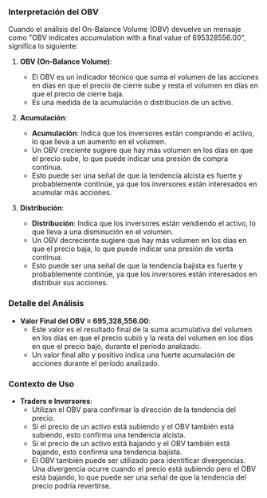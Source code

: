 ### Interpretación del OBV
Cuando el análisis del On-Balance Volume (OBV) devuelve un mensaje como "OBV indicates accumulation with a final value of 695328556.00", significa lo siguiente:

1. **OBV (On-Balance Volume)**:
   - El OBV es un indicador técnico que suma el volumen de las acciones en días en que el precio de cierre sube y resta el volumen en días en que el precio de cierre baja.
   - Es una medida de la acumulación o distribución de un activo.

2. **Acumulación**:
   - **Acumulación**: Indica que los inversores están comprando el activo, lo que lleva a un aumento en el volumen.
   - Un OBV creciente sugiere que hay más volumen en los días en que el precio sube, lo que puede indicar una presión de compra continua.
   - Esto puede ser una señal de que la tendencia alcista es fuerte y probablemente continúe, ya que los inversores están interesados en acumular más acciones.

3. **Distribución**:
   - **Distribución**: Indica que los inversores están vendiendo el activo, lo que lleva a una disminución en el volumen.
   - Un OBV decreciente sugiere que hay más volumen en los días en que el precio baja, lo que puede indicar una presión de venta continua.
   - Esto puede ser una señal de que la tendencia bajista es fuerte y probablemente continúe, ya que los inversores están interesados en distribuir sus acciones.

### Detalle del Análisis

- **Valor Final del OBV = 695,328,556.00**:
  - Este valor es el resultado final de la suma acumulativa del volumen en los días en que el precio subió y la resta del volumen en los días en que el precio bajó, durante el período analizado.
  - Un valor final alto y positivo indica una fuerte acumulación de acciones durante el período analizado.

### Contexto de Uso

- **Traders e Inversores**:
  - Utilizan el OBV para confirmar la dirección de la tendencia del precio.
  - Si el precio de un activo está subiendo y el OBV también está subiendo, esto confirma una tendencia alcista.
  - Si el precio de un activo está bajando y el OBV también está bajando, esto confirma una tendencia bajista.
  - El OBV también puede ser utilizado para identificar divergencias. Una divergencia ocurre cuando el precio está subiendo pero el OBV está bajando, lo que puede ser una señal de que la tendencia del precio podría revertirse.

